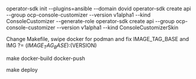 operator-sdk init --plugins=ansible --domain dovid
operator-sdk create api --group ocp-console-customizer --version v1alpha1 --kind ConsoleCustomizer --generate-role
operator-sdk create api --group ocp-console-customizer --version v1alpha1 --kind ConsoleCustomizerSkin

Change Makefile, swipe docker for podman and fix IMAGE_TAG_BASE and IMG ?= $(IMAGE_TAG_BASE):$(VERSION)


make docker-build docker-push

make deploy